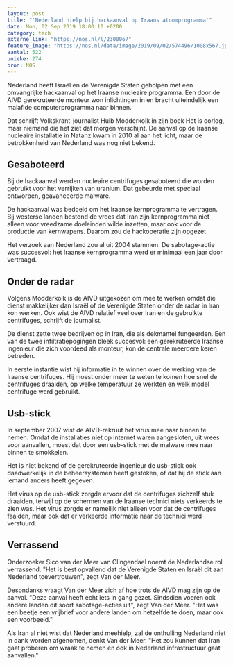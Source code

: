 ```yaml
---
layout: post
title: "'Nederland hielp bij hackaanval op Iraans atoomprogramma'"
date: Mon, 02 Sep 2019 18:00:10 +0200
category: tech
externe_link: "https://nos.nl/l/2300067"
feature_image: "https://nos.nl/data/image/2019/09/02/574496/1008x567.jpg"
aantal: 522
unieke: 274
bron: NOS
---
```


<p>Nederland heeft Israël en de Verenigde Staten geholpen met een omvangrijke hackaanval op het Iraanse nucleaire programma. Een door de AIVD gerekruteerde monteur won inlichtingen in en bracht uiteindelijk een malafide computerprogramma naar binnen.</p>
<p>Dat schrijft Volkskrant-journalist Huib Modderkolk in zijn boek Het is oorlog, maar niemand die het ziet dat morgen verschijnt. De aanval op de Iraanse nucleaire installatie in Natanz kwam in 2010 al aan het licht, maar de betrokkenheid van Nederland was nog niet bekend.</p>
<h2>Gesaboteerd</h2>
<p>Bij de hackaanval werden nucleaire centrifuges gesaboteerd die worden gebruikt voor het verrijken van uranium. Dat gebeurde met speciaal ontworpen, geavanceerde malware.</p>
<p>De hackaanval was bedoeld om het Iraanse kernprogramma te vertragen. Bij westerse landen bestond de vrees dat Iran zijn kernprogramma niet alleen voor vreedzame doeleinden wilde inzetten, maar ook voor de productie van kernwapens. Daarom zou de hackoperatie zijn opgezet.</p>
<p>Het verzoek aan Nederland zou al uit 2004 stammen. De sabotage-actie was succesvol: het Iraanse kernprogramma werd er minimaal een jaar door vertraagd.</p>
<h2>Onder de radar</h2>
<p>Volgens Modderkolk is de AIVD uitgekozen om mee te werken omdat die dienst makkelijker dan Israël of de Verenigde Staten onder de radar in Iran kon werken. Ook wist de AIVD relatief veel over Iran en de gebruikte centrifuges, schrijft de journalist.</p>
<p>De dienst zette twee bedrijven op in Iran, die als dekmantel fungeerden. Een van de twee infiltratiepogingen bleek succesvol: een gerekruteerde Iraanse ingenieur die zich voordeed als monteur, kon de centrale meerdere keren betreden.</p>
<p>In eerste instantie wist hij informatie in te winnen over de werking van de Iraanse centrifuges. Hij moest onder meer te weten te komen hoe snel de centrifuges draaiden, op welke temperatuur ze werkten en welk model centrifuge werd gebruikt.</p>
<h2>Usb-stick</h2>
<p>In september 2007 wist de AIVD-rekruut het virus mee naar binnen te nemen. Omdat de installaties niet op internet waren aangesloten, uit vrees voor aanvallen, moest dat door een usb-stick met de malware mee naar binnen te smokkelen.</p>
<p>Het is niet bekend of de gerekruteerde ingenieur de usb-stick ook daadwerkelijk in de beheersystemen heeft gestoken, of dat hij de stick aan iemand anders heeft gegeven.</p>
<p>Het virus op de usb-stick zorgde ervoor dat de centrifuges zichzelf stuk draaiden, terwijl op de schermen van de Iraanse technici niets verkeerds te zien was. Het virus zorgde er namelijk niet alleen voor dat de centrifuges faalden, maar ook dat er verkeerde informatie naar de technici werd verstuurd.</p>
<h2>Verrassend</h2>
<p>Onderzoeker Sico van der Meer van Clingendael noemt de Nederlandse rol verrassend. "Het is best opvallend dat de Verenigde Staten en Israël dit aan Nederland toevertrouwen", zegt Van der Meer.</p>
<p>Desondanks vraagt Van der Meer zich af hoe trots de AIVD mag zijn op de aanval. "Deze aanval heeft echt iets in gang gezet. Sindsdien voeren ook andere landen dit soort sabotage-acties uit", zegt Van der Meer. "Het was een beetje een vrijbrief voor andere landen om hetzelfde te doen, maar ook een voorbeeld."</p>
<p>Als Iran al niet wist dat Nederland meehielp, zal de onthulling Nederland niet in dank worden afgenomen, denkt Van der Meer. "Het zou kunnen dat Iran gaat proberen om wraak te nemen en ook in Nederland infrastructuur gaat aanvallen."</p>

